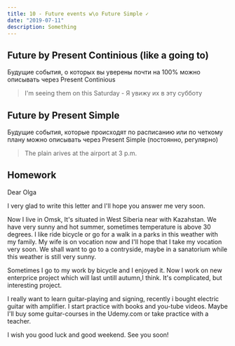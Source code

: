 ```yaml
---
title: 10 - Future events w\o Future Simple ✓
date: "2019-07-11"
description: Something 
---
```


## Future by Present Continious (like a going to)
Будущие события, о которых вы уверены почти на 100% можно описывать через Present Continious

> I'm seeing them on this Saturday - Я увижу их в эту субботу

## Future by Present Simple
Будущие события, которые происходят по расписанию или по четкому плану можно описывать через Present Simple (постоянно, регулярно)

> The plain arives at the airport at 3 p.m.

## Homework
Dear Olga

I very glad to write this letter and I'll hope you answer me very soon. 

Now I live in Omsk, It's situated in West Siberia near with Kazahstan. We have very sunny and hot summer, sometimes temperature is above 30 degrees. I like ride bicycle or go for a walk in a parks in this weather with my family.
My wife is on vocation now and I'll hope that I take my vocation very soon. We shall want to go to a contryside, maybe in a sanatorium while this weather is still very sunny. 

Sometimes I go to my work by bicycle and I enjoyed it. Now I work on new enterprice project which will last untill autumn,I think. It's complicated, but interesting project.

I really want to learn guitar-playing and signing, recently i bought electric guitar with amplifier. I start practice with books and you-tube videos. Maybe I'll buy some guitar-courses in the Udemy.com or take practice with a teacher.

I wish you good luck and good weekend. See you soon!
